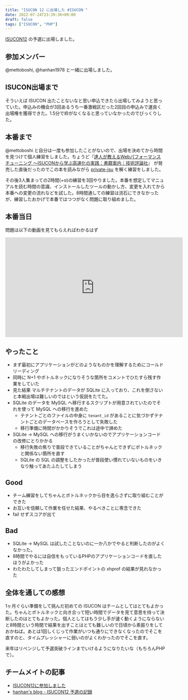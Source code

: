 ```yaml
---
title: "ISUCON 12 に出場した #ISUCON "
date: 2022-07-24T23:39:36+09:00
draft: false
tags: ["ISUCON", "PHP"]
---
```



[ISUCON12](https://isucon.net/archives/56571716.html) の予選に出場しました。

## 参加メンバー

@mettoboshi, @hanhan1978 と一緒に出場しました。

## ISUCON出場まで

そういえば ISUCON 出たことないなと思い申込できたら出場してみようと思っていた。申込みの機会が3回あるうち一番激戦区だった2回目の申込みで運良く出場権を獲得できた。1.5分で枠がなくなると思っていなかったのでびっくりした。

## 本番まで

@mettoboshi と自分は一度も参加したことがないので、出場を決めてから時間を見つけて個人練習をしました。ちょうど『[達人が教えるWebパフォーマンスチューニング 〜ISUCONから学ぶ高速化の実践：書籍案内｜技術評論社](https://gihyo.jp/book/2022/978-4-297-12846-3)』 が発売した直後だったのでこの本を読みながら [private-isu](https://github.com/catatsuy/private-isu) を解く練習をしました。

その後3人集まっての2時間(+α)の練習を3回やりました。本番を想定してマニュアルを読む時間の意識、インストールしたツールの動かし方、変更を入れてから本番への変更の流れなどを試した。8時間通しての練習は流石にできなかったが、練習したおかげで本番ではつつがなく問題に取り組めました。

## 本番当日

問題は以下の動画を見てもらえればわかるはず

<iframe width="560" height="315" src="https://www.youtube.com/embed/75YnJ_3289g" title="YouTube video player" frameborder="0" allow="accelerometer; autoplay; clipboard-write; encrypted-media; gyroscope; picture-in-picture" allowfullscreen></iframe>


## やったこと

- まず最初にアプリケーションがどのようなものかを理解するためにコールドリーディング
- 同時に N+1 やボトルネックになりそうな箇所をコメントでひたすら残す作業をしていた
- 見た結果 マルチテナントのデータが SQLite に入っており、これを倒さないと本戦出場は難しいのではという仮説をたてた。
- SQLite のデータを MySQL へ移行するスクリプトが用意されていたのでそれを使って MySQL への移行を進めた
  - テナントごとのファイルの中身に `tenant_id` があることに気づかずテナントごとのデータベースを作ろうとして失敗した
  - 移行準備に時間がかかりそうでこれは途中で諦めた
- SQLite -> MySQL への移行がうまくいかないのでアプリケーションコードの改修にとりかかる
  - 移行失敗の焦りで普段できていることがちゃんとできずにボトルネックと関係ない箇所を直す
  - SQLite の SQL の調整をしたかったが普段使い慣れていないものをいきなり触ってあたふたしてしまう

## Good

- チーム練習をしてちゃんとボトルネックから目を逸らさずに取り組むことができた
- お互いを信頼して作業を任せた結果、やるべきことに専念できた
- fail せずスコアが出て

## Bad

- SQLite -> MySQL は試したことないのに一か八かでやると判断したのがよくなかった。
- 8時間でやるには自信をもっているPHPのアプリケーションコードを直したほうがよかった
- わたわたしてしまって狙ったエンドポイントの xhprof の結果が見れなかった

## 全体を通しての感想

1ヶ月ぐらい準備をして挑んだ初めての ISUCON はチームとしてはとてもよかった。ちゃんとボトルネックと向き合って短い時間でデータを見て意思を持って決断したのはとてもよかった。個人としてはもう少し手が速く動くようにならないと8時間という時間で結果を出すことはとても難しいので日頃から素振りをしておかねば。あとは1回しくじって作業がいつも通りにできなくなったのでそこを直すのと、タイムプレッシャーに弱いのがよくわかったのでそこを直す。

来年はリベンジして予選突破ラインまでいけるようになりたいな（もちろんPHPで）。

## チームメイトの記事

- [ISUCON12に参加しました](https://zenn.dev/mettoboshi/articles/f35710e38bbd1c)
- [hanhan's blog - ISUCON12 予選の記録](https://blog.hanhans.net/2022/07/24/isucon12-qualifier/)